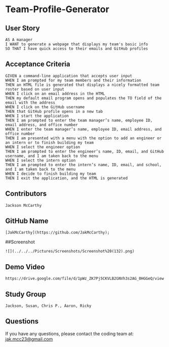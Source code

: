 # Team-Profile-Generator
 
 
## User Story

    AS A manager
    I WANT to generate a webpage that displays my team's basic info
    SO THAT I have quick access to their emails and GitHub profiles

## Acceptance Criteria

    GIVEN a command-line application that accepts user input
    WHEN I am prompted for my team members and their information
    THEN an HTML file is generated that displays a nicely formatted team roster based on user input
    WHEN I click on an email address in the HTML
    THEN my default email program opens and populates the TO field of the email with the address
    WHEN I click on the GitHub username
    THEN that GitHub profile opens in a new tab
    WHEN I start the application
    THEN I am prompted to enter the team manager’s name, employee ID, email address, and office number
    WHEN I enter the team manager’s name, employee ID, email address, and office number
    THEN I am presented with a menu with the option to add an engineer or an intern or to finish building my team
    WHEN I select the engineer option
    THEN I am prompted to enter the engineer’s name, ID, email, and GitHub username, and I am taken back to the menu
    WHEN I select the intern option
    THEN I am prompted to enter the intern’s name, ID, email, and school, and I am taken back to the menu
    WHEN I decide to finish building my team
    THEN I exit the application, and the HTML is generated

  ## Contributors
   
    Jackson McCarthy
  
  ## GitHub Name
    
    [JakMcCarthy](https://github.com/JakMcCarthy);
  
  ##Screenshot

    ![](../../../Pictures/Screenshots/Screenshot%20(132).png)


 ## Demo Video

    https://drive.google.com/file/d/1pWz_ZK7Pj5CKVLB2GNVh3s2AG_0HGGeQ/view

 ## Study Group

    Jackson, Susan, Chris P., Aaron, Ricky

 ## Questions
  If you have any questions, please contact the coding team at: 
  jak.mcc23@gmail.com
